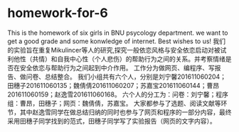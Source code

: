 # homework-for-6
This is the homework of six girls in BNU psycology department. we want to get a good grade and some konwledge of internet. Best wishes to us!
我们的实验旨在重复Mikulincer等人的研究,探究一般依恋风格与安全依恋启动对被试利他性（共情）和自我中心性（个人悲伤）的帮助行为之间的关系。并考察情绪是否在安全依恋与帮助行为之间起到中介作用。
工作分为做网页、编程序、写报告、做问卷、总结整合。
我们小组共有六个人，分别是刘宁馨201611060204；田穗子201611060135；魏倩倩201611060207；苏嘉宝201611060144；曹昂201611060159；赵逸雪201611060168。
六个人的分工为：问卷：刘宁馨；程序组：曹昂，田穗子；网页：魏倩倩，苏嘉宝。
大家都参与了选题、阅读文献等环节，其中赵逸雪同学在做总结归纳的同时也参与了网页和程序的一部分内容，最终采用田穗子同学找到的范式，田穗子同学写了实验报告（网页的文字内容）。
